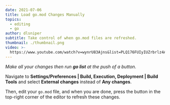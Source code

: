 ```yaml
---
date: 2021-07-06
title: Load go.mod Changes Manually
topics:
  - editing
  - go
author: dlsniper
subtitle: Take control of when go.mod files are refreshed.
thumbnail: ./thumbnail.png
video: >-
  https://www.youtube.com/watch?v=wynrU83Ajns&list=PLQ176FUIyIUZrbrlz4AY1V8VzBJKZyVlW&index=52
---
```


_Make all your changes then run **go list** at the push of a button._

Navigate to **Settings/Preferences | Build, Execution, Deployment | Build Tools** and select **External changes** instead of **Any changes**.

Then, edit your `go.mod` file, and when you are done, press the button in the top-right corner of the editor to refresh these changes.
